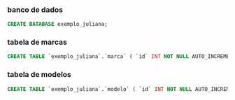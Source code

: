 ### banco de dados
```sql
CREATE DATABASE exemplo_juliana;
```

### tabela de marcas
```sql
CREATE TABLE `exemplo_juliana`.`marca` ( `id` INT NOT NULL AUTO_INCREMENT , `nome` VARCHAR(50) NOT NULL , PRIMARY KEY (`id`)) ENGINE = InnoDB;
```

### tabela de modelos
```sql
CREATE TABLE `exemplo_juliana`.`modelo` ( `id` INT NOT NULL AUTO_INCREMENT , `nome` VARCHAR(50) NOT NULL , `id_marca` INT NOT NULL , PRIMARY KEY (`id`)) ENGINE = InnoDB;

```
